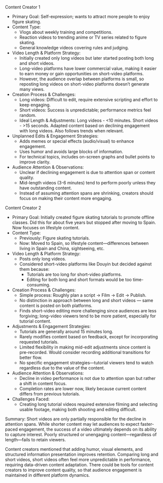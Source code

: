 Content Creator 1
- Primary Goal: Self-expression; wants to attract more people to enjoy figure skating.
- Content Type:
  - Vlogs about weekly training and competitions.
  - Reaction videos to trending anime or TV series related to figure skating.
  - General knowledge videos covering rules and judging.
- Video Length & Platform Strategy:
  - Initially created only long videos but later started posting both long and short videos.
  - Long-video platforms have lower commercial value, making it easier to earn money or gain opportunities on short-video platforms.
  - However, the audience overlap between platforms is small, so reposting long videos on short-video platforms doesn’t generate many views.
- Creation Process & Challenges:
  - Long videos: Difficult to edit, require extensive scripting and effort to keep engaging.
  - Short videos: Success is unpredictable; performance metrics feel random.
  - Ideal Length & Adjustments: Long videos - <10 minutes. Short videos - >15 seconds. Adapted content based on declining engagement with long videos. Also follows trends when relevant.
- Unplanned Edits & Engagement Strategies:
  - Adds memes or special effects (audio/visual) to enhance engagement.
  - Uses humor and avoids large blocks of information.
  - For technical topics, includes on-screen graphs and bullet points to improve clarity.
- Audience Attention & Observations:
  - Unclear if declining engagement is due to attention span or content quality.
  - Mid-length videos (3-6 minutes) tend to perform poorly unless they have outstanding content.
  - Instead of assuming attention spans are shrinking, creators should focus on making their content more engaging.


Content Creator 2
- Primary Goal: Initially created figure skating tutorials to promote offline classes. Did this for about five years but stopped after moving to Spain. Now focuses on lifestyle content.
- Content Type:
  - Previously: Figure skating tutorials.
  - Now: Moved to Spain, so lifestyle content—differences between living in Spain and China, sightseeing, etc.
- Video Length & Platform Strategy:
    - Posts only long videos.
    - Considered short-video platforms like Douyin but decided against them because:
      - Tutorials are too long for short-video platforms.
      - Editing for both long and short formats would be too time-consuming.
- Creation Process & Challenges:
  - Simple process: Roughly plan a script → Film → Edit → Publish.
  - No distinction in approach between long and short videos — same content is posted on both platforms.
  - Finds short-video editing more challenging since audiences are less forgiving; long-video viewers tend to be more patient, especially for tutorial content.
- Adjustments & Engagement Strategies:
  - Tutorials are generally around 15 minutes long.
  - Rarely modifies content based on feedback, except for incorporating requested tutorials.
  - Limited flexibility in making mid-edit adjustments since content is pre-recorded. Would consider recording additional transitions for better flow.
  - No specific engagement strategies—tutorial viewers tend to watch regardless due to the value of the content.
- Audience Attention & Observations:
  - Decline in video performance is not due to attention span but rather a shift in content focus.
  - Completion rates are lower now, likely because current content differs from previous tutorials.
- Challenges Faced:
  - Creating long tutorial videos required extensive filming and selecting usable footage, making both shooting and editing difficult.



Summary:
Short videos are only partially responsible for the decline in attention spans. 
While shorter content may let audiences to expect faster-paced engagement, the success of a video ultimately depends on its ability to capture interest. 
Poorly structured or unengaging content—regardless of length—fails to retain viewers.

Content creators mentioned that adding humor, visual elements, and structured information presentation improves retention.
Comparing long and short videos, short videos often feel more unpredictable in performance, requiring data-driven content adaptation.
There could be tools for content creators to improve content quality, so that audience engagement is maintained in different platform dynamics.
